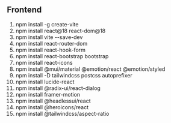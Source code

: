 
## Frontend

1. npm install -g create-vite
2. npm install react@18 react-dom@18
3. npm install vite --save-dev
4. npm install react-router-dom
5. npm install react-hook-form
6. npm install react-bootstrap bootstrap
7. npm install react-icons
8. npm install @mui/material @emotion/react @emotion/styled
9. npm install -D tailwindcss postcss autoprefixer
10. npm install lucide-react
11. npm install @radix-ui/react-dialog
12. npm install framer-motion
13. npm install @headlessui/react
14. npm install @heroicons/react
13. npm install @tailwindcss/aspect-ratio



